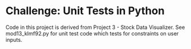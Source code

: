 # Challenge: Unit Tests in Python
Code in this project is derived from Project 3 - Stock Data Visualizer. See mod13_klmf92.py for unit test code which tests for constraints on user inputs.
